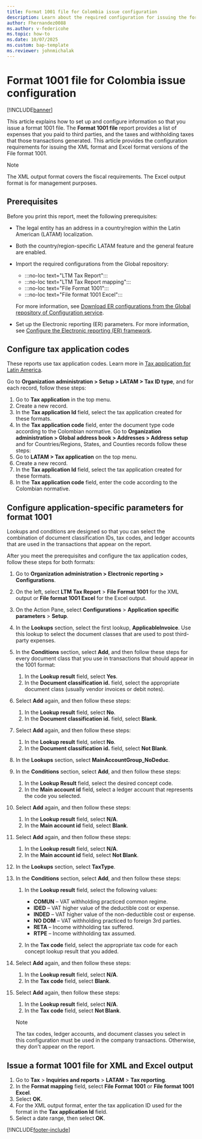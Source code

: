 ```yaml
---
title: Format 1001 file for Colombia issue configuration
description: Learn about the required configuration for issuing the format 1001 file for Colombia, including an outline on configuring application-specific parameters.
author: Fhernandez0088
ms.author: v-federicohe
ms.topic: how-to
ms.date: 10/07/2025
ms.custom: bap-template
ms.reviewer: johnmichalak
---
```


# Format 1001 file for Colombia issue configuration

[!INCLUDE[banner](../../includes/banner.md)]

This article explains how to set up and configure information so that you issue a format 1001 file. The **Format 1001 file** report provides a list of expenses that you paid to third parties, and the taxes and withholding taxes that those transactions generated.
This article provides the configuration requirements for issuing the XML format and Excel format versions of the File format 1001.

> [!NOTE]
> The XML output format covers the fiscal requirements. The Excel output format is for management purposes.

## Prerequisites

Before you print this report, meet the following prerequisites:

- The legal entity has an address in a country/region within the Latin American (LATAM) localization.
- Both the country/region-specific LATAM feature and the general feature are enabled.
- Import the required configurations from the Global repository:

    - :::no-loc text="LTM Tax Report":::
    - :::no-loc text="LTM Tax Report mapping":::
    - :::no-loc text="File Format 1001":::
    - :::no-loc text="File format 1001 Excel":::

    For more information, see [Download ER configurations from the Global repository of Configuration service](../../../fin-ops-core/dev-itpro/analytics/er-download-configurations-global-repo.md).

- Set up the Electronic reporting (ER) parameters. For more information, see [Configure the Electronic reporting (ER) framework](../../../fin-ops-core/dev-itpro/analytics/electronic-reporting-er-configure-parameters.md).
## Configure tax application codes

These reports use tax application codes. Learn more in [Tax application for Latin America](ltm-core-tax-application.md).

Go to **Organization administration > Setup > LATAM > Tax ID type**, and for each record, follow these steps:
1. Go to **Tax application** in the top menu.
1. Create a new record.
1. In the **Tax application Id** field, select the tax application created for these formats. 
1. In the **Tax application code** field, enter the document type code according to the Colombian normative.
Go to **Organization administration > Global address book > Addresses > Address setup** and for Countries/Regions, States, and Counties records follow these steps:
1. Go to **LATAM > Tax application** on the top menu.
1. Create a new record.
1. In the **Tax application Id** field, select the tax application created for these formats. 
1. In the **Tax application code** field, enter the code according to the Colombian normative.

## Configure application-specific parameters for format 1001

Lookups and conditions are designed so that you can select the combination of document classification IDs, tax codes, and ledger accounts that are used in the transactions that appear on the report.

After you meet the prerequisites and configure the tax application codes, follow these steps for both formats:

1. Go to **Organization administration > Electronic reporting > Configurations**.
1. On the left, select **LTM Tax Report** \> **File Format 1001** for the XML output or **File format 1001 Excel** for the Excel output.
1. On the Action Pane, select **Configurations** \> **Application specific parameters** \> **Setup**.
1. In the **Lookups** section, select the first lookup, **ApplicableInvoice**. Use this lookup to select the document classes that are used to post third-party expenses.
1. In the **Conditions** section, select **Add**, and then follow these steps for every document class that you use in transactions that should appear in the 1001 format:

    1. In the **Lookup result** field, select **Yes**.
    1. In the **Document classification id.** field, select the appropriate document class (usually vendor invoices or debit notes). 

1. Select **Add** again, and then follow these steps:

    1. In the **Lookup result** field, select **No**.
    1. In the **Document classification id.** field, select **Blank**.

1. Select **Add** again, and then follow these steps:

    1. In the **Lookup result** field, select **No**.
    1. In the **Document classification id.** field, select **Not Blank**.

1. In the **Lookups** section, select **MainAccountGroup\_NoDeduc**.
1. In the **Conditions** section, select **Add**, and then follow these steps:

    1. In the **Lookup Result** field, select the desired concept code.
    1. In the **Main account id** field, select a ledger account that represents the code you selected. 

1. Select **Add** again, and then follow these steps:

    1. In the **Lookup result** field, select **N/A**.
    1. In the **Main account id** field, select **Blank**.

1. Select **Add** again, and then follow these steps:

    1. In the **Lookup result** field, select **N/A**.
    1. In the **Main account id** field, select **Not Blank**.

1. In the **Lookups** section, select **TaxType**.
1. In the **Conditions** section, select **Add**, and then follow these steps:

    1. In the **Lookup result** field, select the following values:

        - **COMUN** – VAT withholding practiced common regime.
        - **IDED** – VAT higher value of the deductible cost or expense.
        - **INDED** – VAT higher value of the non-deductible cost or expense.
        - **NO DOM** – VAT withholding practiced to foreign 3rd parties.
        - **RETA** – Income withholding tax suffered.
        - **RTPE** – Income withholding tax assumed.

    1. In the **Tax code** field, select the appropriate tax code for each concept lookup result that you added.

1. Select **Add** again, and then follow these steps:

    1. In the **Lookup result** field, select **N/A**.
    1. In the **Tax code** field, select **Blank**.

1. Select **Add** again, then follow these steps:

    1. In the **Lookup result** field, select **N/A**.
    2. In the **Tax code** field, select **Not Blank**.

    > [!NOTE]
    > The tax codes, ledger accounts, and document classes you select in this configuration must be used in the company transactions. Otherwise, they don't appear on the report.

## Issue a format 1001 file for XML and Excel output

1. Go to **Tax** \> **Inquiries and reports** \> **LATAM** \> **Tax reporting**.
1. In the **Format mapping** field, select **File Format 1001** or **File format 1001 Excel**.
1. Select **OK**.
1. For the XML output format, enter the tax application ID used for the format in the **Tax application Id** field.
1. Select a date range, then select **OK**.

[!INCLUDE[footer-include](../../../includes/footer-banner.md)]
